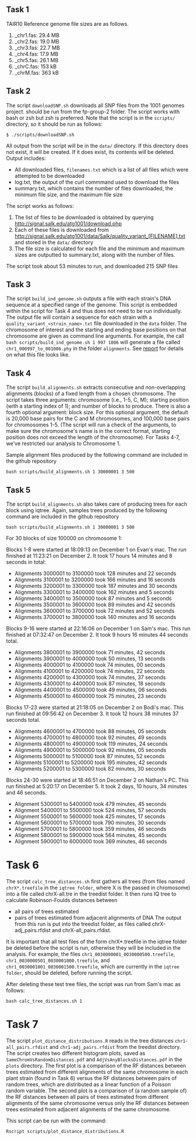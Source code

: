 ## Task 1
TAIR10 Reference genome file sizes are as follows.
1. _chr1.fas: 29.4 MB
2. _chr2.fas: 19.0 MB
3. _chr3.fas: 22.7 MB
4. _chr4.fas: 17.9 MB
5. _chr5.fas: 26.1 MB
6. _chrC.fas: 153 kB
7. _chrM.fas: 363 kB

## Task 2
The script `downloadSNP.sh` downloads all SNP files from the 1001 genomes project. should be run from the fp-group-2 folder. The script works with bash or zsh but zsh is preferred. Note that the script is in the `scripts/` directory, so it should be run as follows:
```
$ ./scripts/downloadSNP.sh
```
All output from the script will be in the `data/` directory. If this directory does not exist, it will be created. If it does exist, its contents will be deleted.
Output includes: 
 - All downloaded files, `filenames.txt` which is a list of all files which were attempted to be downloaded
 - log.txt, the output of the curl commmand used to download the files
 - summary.txt, which contains the number of files downloaded, the minimum file size, and the maximum file size

The script works as follows:
1. The list of files to be downloaded is obtained by querying http://signal.salk.edu/atg1001/download.php
2. Each of these files is downloaded from http://signal.salk.edu/atg1001/data/Salk/quality_variant_[FILENAME].txt and stored in the `data/` directory
3. The file size is calculated for each file and the minimum and maximum sizes are outputted to summary.txt, along with the number of files. 

The script took about 53 minutes to run, and downloaded 215 SNP files

## Task 3

The script `build_ind_genome.sh` outputs a file with each strain's DNA sequence at a specified range of the genome. This script is embedded within the script for Task 4 and thus does not need to be run individually. The output file will contain a sequence for each strain with a `quality_variant_<strain_name>.txt` file downloaded in the `data` folder. The chromosome of interest and the starting and ending base positions on that chromosome are given as command line arguments. For example, the call `bash scripts/build_ind_genome.sh 1 997 1006` will generate a file called `chr1_000997_to_001006.phy` in the folder `alignments`. See [report](report.md) for details on what this file looks like.

## Task 4
The script `build_alignments.sh` extracts consecutive and non-overlapping alignments (blocks) of a fixed length from a chosen chromosome. The script takes three arguments: chromosome (i.e., 1-5, C, M); starting position (with a starting index of 1); and number of blocks to produce. There is also a fourth optional argument: block size. For this optional argument, the default is 20,000 base pairs for the C and M chromosomes, and 100,000 base pairs for chromosomes 1-5.
(The script will run a check of the arguments, to make sure the chromosome's name is in the correct format, starting position does not exceed the length of the chromosome). For Tasks 4-7, we've restricted our analysis to Chromosome 1. 

Sample alignment files produced by the following command are included in the github repository
```
bash scripts/build_alignments.sh 1 30000001 3 500
```

## Task 5
The script `build_alignments.sh` also takes care of producing trees for each block using iqtree. 
Again, samples trees produced by the following command are included in the github repository
```
bash scripts/build_alignments.sh 1 30000001 3 500
```

For 30 blocks of size 100000 on chromosome 1:

Blocks 1-8 were started at 18:09:13 on December 1 on Evan's mac. The run finished at 11:23:21 on December 2. It took 17 hours 14 minutes and 8 seconds in total:
- Alignments 3000001 to 3100000 took 128 minutes and 22 seconds
- Alignments 3100001 to 3200000 took 166 minutes and 16 seconds
- Alignments 3200001 to 3300000 took 187 minutes and 30 seconds
- Alignments 3300001 to 3400000 took 162 minutes and 5 seconds
- Alignments 3400001 to 3500000 took 87 minutes and 5 seconds
- Alignments 3500001 to 3600000 took 89 minutes and 42 seconds
- Alignments 3600001 to 3700000 took 72 minutes and 52 seconds
- Alignments 3700001 to 3800000 took 140 minutes and 16 seconds

Blocks 9-16 were started at 22:16:06 on December 1 on Sam's mac. This run finished at 07:32:47 on December 2. It took 9 hours 16 minutes 44 seconds total.
- Alignments 3800001 to 3900000 took 71 minutes, 42 seconds
- Alignments 3900001 to 4000000 took 50 minutes, 13 seconds
- Alignments 4000001 to 4100000 took 74 minutes, 00 seconds
- Alignments 4100001 to 4200000 took 74 minutes, 22 seconds
- Alignments 4200001 to 4300000 took 74 minutes, 37 seconds
- Alignments 4300001 to 4400000 took 87 minutes, 18 seconds
- Alignments 4400001 to 4500000 took 49 minutes, 06 seconds
- Alignments 4500001 to 4600000 took 75 minutes, 23 seconds

Blocks 17-23 were started at 21:18:05 on December 2 on Bodi's mac. This run finished at 09:56:42 on December 3. It took 12 hours 38 minutes 37 seconds total.
- Alignments 4600001 to 4700000 took 88 minutes, 05 seconds
- Alignments 4700001 to 4800000 took 92 minutes, 49 seconds
- Alignments 4800001 to 4900000 took 119 minutes, 24 seconds
- Alignments 4900001 to 5000000 took 92 minutes, 05 seconds
- Alignments 5000001 to 5100000 took 87 minutes, 52 seconds
- Alignments 5100001 to 5200000 took 195 minutes, 42 seconds
- Alignments 5200001 to 5300000 took 82 minutes, 30 seconds

Blocks 24-30 were started at 18:46:51 on December 2 on Nathan's PC. This run finished at 5:20:17 on December 5. It took 2 days, 10 hours, 34 minutes and 46 seconds.
- Alignment 5300001 to 5400000 took 479 minutes, 45 seconds
- Alignment 5400001 to 5500000 took 524 minutes, 57 seconds
- Alignment 5500001 to 5600000 took 425 minutes, 17 seconds
- Alignment 5600001 to 5700000 took 790 minutes, 30 seconds
- Alignment 5700001 to 5800000 took 359 minutes, 46 seconds
- Alignment 5800001 to 5900000 took 564 minutes, 45 seconds
- Alignment 5900001 to 6000000 took 369 minutes, 46 seconds


# Task 6
The script `calc_tree_distances.sh` first gathers all trees (from files named `chrX*.treefile` in the `iqtree folder`, where X is the passed in chromosome) into a file called chrX-all.tre in the treedist folder. It then runs IQ tree to calculate Robinson-Foulds distances between
- all pairs of trees estimated 
- pairs of trees estimated from adjacent alignments of DNA
The output from this run is put into the treedist folder, as files called chrX-adj_pairs.rfdist and chrX-all_pairs.rfdist.

It is important that all test files of the form chrX*.treefile in the iqtree folder be deleted before the script is run, otherwise they will be included in the analysis. For example, the files `chr1_0030000001_0030000500.treefile`, `chr1_0030000501_0030001000.treefile`, and `chr1_0030001001_0030001500.treefile`, which are currently in the `iqtree folder`, should be deleted, before running the script.  

After deleting these test tree files, the script was run from Sam's mac as follows:
```
bash calc_tree_distances.sh 1
```

# Task 7
The script `plot_distance_distributions.R` reads in the tree distances `chr1-all_pairs.rfdist` and `chr1-adj_pairs.rfdist` from the treedist directory. 
The script creates two different histogram plots, saved as `SameChromVsRandomDistances.pdf` and `AdjVsAnyBlocksDistances.pdf` in the `plots` directory. The first plot is a comparison of the RF distances between trees estimated from different alignments of the same chromosome in each plant strain (found in Task 6) versus the RF distances between pairs of random trees, which are distributed as a linear function of a Poisson random variable. The second plot is a comparison of (a random sample of) the RF distances between all pairs of trees estimated from different alignments of the same chromosome versus only the RF distances between trees estimated from adjacent alignments of the same chromosome.

This script can be run with the command:
```
Rscript scripts/plot_distance_distributions.R
```



